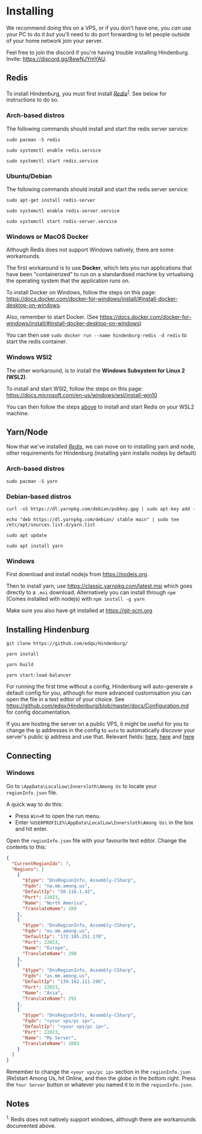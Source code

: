 # Installing
We recommend doing this on a VPS, or if you don't have one, you *can* use your PC to do it *but* you'll need to do port forwarding to let people outside of your home network join your server.

Feel free to join the discord if you're having trouble installing Hindenburg.
Invite: https://discord.gg/8ewNJYmYAU.

## Redis
To install Hindenburg, you must first install [*Redis*](https://redis.io)<sup>[*1*](Installing.md#notes)</sup>. See below for instructions to do so.

### Arch-based distros
The following commands should install and start the redis server service:
```
sudo pacman -S redis

sudo systemctl enable redis.service

sudo systemctl start redis.service
```

### Ubuntu/Debian
The following commands should install and start the redis server service:
```
sudo apt-get install redis-server

sudo systemctl enable redis-server.service

sudo systemctl start redis-server.service
```

### Windows or MacOS Docker
Although Redis does not support Windows natively, there are some workarounds.

The first workaround is to use **Docker**, which lets you run applications that have
been "containerized" to run on a standardised machine by virtualising the
operating system that the application runs on.

To install Docker on Windows, follow the steps on this page: https://docs.docker.com/docker-for-windows/install/#install-docker-desktop-on-windows.

Also, remember to start Docker. (See https://docs.docker.com/docker-for-windows/install/#install-docker-desktop-on-windows)

You can then use `sudo docker run --name hindenburg-redis -d redis` to start
the redis container.

### Windows WSl2
The other workaround, is to install the **Windows Subsystem for Linux 2 (WSL2)**.

To install and start WSl2, follow the steps on this page: https://docs.microsoft.com/en-us/windows/wsl/install-win10

You can then follow the steps [above](#arch-based-distros) to install and start
Redis on your WSL2 machine.

## Yarn/Node
Now that we've installed [*Redis*](https://redis.io), we can move on to installing yarn and node, other requirements for Hindenburg (installing yarn installs nodejs by default)

### Arch-based distros

```
sudo pacman -S yarn
````

### Debian-based distros

```
curl -sS https://dl.yarnpkg.com/debian/pubkey.gpg | sudo apt-key add -

echo "deb https://dl.yarnpkg.com/debian/ stable main" | sudo tee /etc/apt/sources.list.d/yarn.list

sudo apt update

sudo apt install yarn
```

### Windows

First download and install nodejs from https://nodejs.org.

Then to install yarn, use https://classic.yarnpkg.com/latest.msi which goes directly
to a `.msi` download. Alternatively you can install through `npm` (Comes installed with nodejs)
with `npm install -g yarn`

Make sure you also have git installed at https://git-scm.org

## Installing Hindenburg

```
git clone https://github.com/edqx/Hindenburg/

yarn install

yarn build

yarn start:load-balancer
```

For running the first time without a config, Hindenburg will auto-generate
a default config for you, although for more advanced customisation you can open
the file in a text editor of your choice. See https://github.com/edqx/Hindenburg/blob/master/docs/Configuration.md
for config documentation.

If you are hosting the server on a public VPS, it might be useful for you to
change the ip addresses in the config to `auto` to automatically discover your server's
public ip address and use that. Relevant fields: [here](https://github.com/edqx/Hindenburg/blob/master/docs/Configuration.md#clusterip),
[here](https://github.com/edqx/Hindenburg/blob/master/docs/Configuration.md#loadbalancerip)
and [here](https://github.com/edqx/Hindenburg/blob/master/docs/Configuration.md#loadbalancerclusters)

## Connecting

### Windows

Go to `\AppData\LocalLow\Innersloth\Among Us` to locate your `regionInfo.json` file.

A quick way to do this:
* Press `Win+R` to open the run menu.
* Enter `%USERPROFILE%\AppData\LocalLow\Innersloth\Among Us\` in the box and hit enter.

Open the `regionInfo.json` file with your favourite text editor. Change the contents to this:
```json
{
  "CurrentRegionIdx": 7,
  "Regions": [
    {
      "$type": "DnsRegionInfo, Assembly-CSharp",
      "Fqdn": "na.mm.among.us",
      "DefaultIp": "50.116.1.42",
      "Port": 22023,
      "Name": "North America",
      "TranslateName": 289
    },
    {
      "$type": "DnsRegionInfo, Assembly-CSharp",
      "Fqdn": "eu.mm.among.us",
      "DefaultIp": "172.105.251.170",
      "Port": 22023,
      "Name": "Europe",
      "TranslateName": 290
    },
    {
      "$type": "DnsRegionInfo, Assembly-CSharp",
      "Fqdn": "as.mm.among.us",
      "DefaultIp": "139.162.111.196",
      "Port": 22023,
      "Name": "Asia",
      "TranslateName": 291
    },
    {
      "$type": "DnsRegionInfo, Assembly-CSharp",
      "Fqdn": "<your vps/pc ip>",
      "DefaultIp": "<your vps/pc ip>",
      "Port": 22023,
      "Name": "My Server",
      "TranslateName": 1003
    }
  ]
}
```
Remember to change the `<your vps/pc ip>` section in the `regionInfo.json`
(Re)start Among Us, hit Online, and then the globe in the bottom right. Press the `Your Server` button or whatever you named it to in the `regionInfo.json`.
## Notes
<sup>1.</sup> Redis does not natively support windows, although there are workarounds documented above.